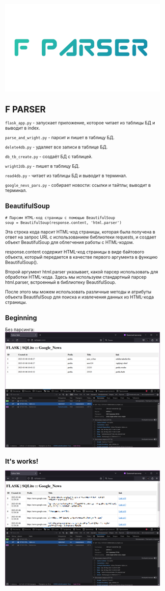 ![](.gitcontent/fparser.png)

# F PARSER

`flask_app.py` - запускает приложение, которое читает из таблицы БД и выводит в index.

`parse_and_wright.py` - парсит и пишет в таблицу БД.

`delete4db.py` - удаляет все записи в таблице БД.

`db_tb_create.py` - создаёт БД с таблицей.

`wright2db.py` - пишет в таблицу БД.

`read4db.py` - читает из таблицы БД и выводит в терминал.

`google_nevs_pars.py` - собирает новости: ссылки и тайтлы; выводит в терминал.


## BeautifulSoup

```
# Парсим HTML-код страницы с помощью BeautifulSoup
soup = BeautifulSoup(response.content, 'html.parser')
```
Эта строка кода парсит HTML-код страницы, которая была получена в ответ на запрос URL с использованием библиотеки requests, и создает объект BeautifulSoup для облегчения работы с HTML-кодом.

response.content содержит HTML-код страницы в виде байтового объекта, который передается в качестве первого аргумента в функцию BeautifulSoup().

Второй аргумент html.parser указывает, какой парсер использовать для обработки HTML-кода. Здесь мы используем стандартный парсер html.parser, встроенный в библиотеку BeautifulSoup.

После этого мы можем использовать различные методы и атрибуты объекта BeautifulSoup для поиска и извлечения данных из HTML-кода страницы.

## Beginning

Без парсинга:
![](.gitcontent/flask1.png)

## It's works!

![](.gitcontent/flask2.png)